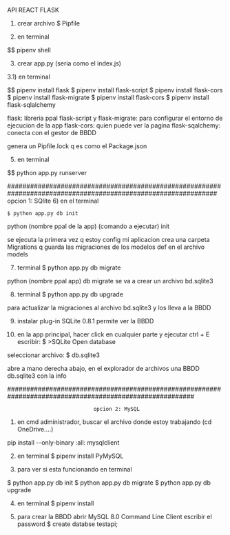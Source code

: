 API REACT FLASK

1) crear archivo $ Pipfile


2) en terminal

$$$$$$ pipenv shell 


3) crear app.py (seria como el index.js)

3.1) en terminal

$$$$$$ pipenv install flask
    $ pipenv install flask-script
    $ pipenv install flask-cors
    $ pipenv install flask-migrate
    $ pipenv install flask-cors
    $ pipenv install flask-sqlalchemy

flask: libreria ppal
flask-script y flask-migrate: para configurar el entorno de ejecucion de la app 
flask-cors: quien puede ver la pagina
flask-sqalchemy: conecta con el gestor de BBDD

genera un Pipfile.lock q es como el Package.json


5) en terminal 
    
$$$$$$ python app.py runserver

###############################################################################################################
                                            opcion 1: SQlite
6) en el terminal

    $ python app.py db init
python (nombre ppal de la app) (comando a ejecutar) init

se ejecuta la primera vez q estoy config mi aplicacion
crea una carpeta Migrations q guarda las migraciones de los modelos def en el archivo models

7) terminal
    $ python app.py db migrate

python (nombre ppal app) db migrate
se va a crear un archivo bd.sqlite3


8) terminal
    $ python app.py db upgrade

para actualizar la migraciones al archivo bd.sqlite3 y los lleva a la BBDD

9) instalar plug-in SQLite 0.8.1
permite ver la BBDD

10) en la app principal, hacer click en cualquier parte y ejecutar ctrl + E
escribir:
    $ >SQLite Open database

seleccionar archivo:
    $ db.sqlite3

abre a mano derecha abajo, en el explorador de archivos una BBDD db.sqlite3 con la info

#########################################################################################################
                                
                                opcion 2: MySQL
1) en cmd administrador, buscar el archivo donde estoy trabajando (cd OneDrive....)

pip install --only-binary :all: mysqlclient


2) en terminal 
    $ pipenv install PyMySQL


3) para ver si esta funcionando en terminal

$ python app.py db init
$ python app.py db migrate
$ python app.py db upgrade


4) en terminal 
$ pipenv install


6) para crear la BBDD
abrir MySQL 8.0 Command Line Client
    escribir el password
    $ create databse testapi;

